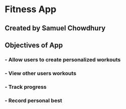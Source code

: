 # Fitness App

## Created by Samuel Chowdhury

## Objectives of App

### - Allow users to create personalized workouts
### - View other users workouts
### - Track progress
### - Record personal best